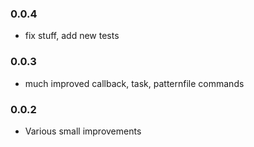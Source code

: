 ### 0.0.4

* fix stuff, add new tests

### 0.0.3

* much improved callback, task, patternfile commands

### 0.0.2

* Various small improvements
